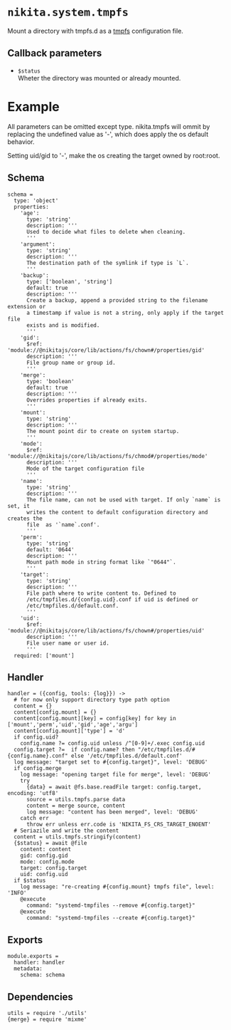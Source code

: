 
# `nikita.system.tmpfs`

Mount a directory with tmpfs.d as a [tmpfs](https://www.freedesktop.org/software/systemd/man/tmpfiles.d.html) configuration file.

## Callback parameters

* `$status`   
  Wheter the directory was mounted or already mounted.

# Example

All parameters can be omitted except type. nikita.tmpfs will ommit by replacing 
the undefined value as '-', which does apply the os default behavior.

Setting uid/gid to '-', make the os creating the target owned by root:root. 

## Schema

    schema =
      type: 'object'
      properties:
        'age':
          type: 'string'
          description: '''
          Used to decide what files to delete when cleaning.
          '''
        'argument':
          type: 'string'
          description: '''
          The destination path of the symlink if type is `L`.
          '''
        'backup':
          type: ['boolean', 'string']
          default: true
          description: '''
          Create a backup, append a provided string to the filename extension or
          a timestamp if value is not a string, only apply if the target file
          exists and is modified.
          '''
        'gid':
          $ref: 'module://@nikitajs/core/lib/actions/fs/chown#/properties/gid'
          description: '''
          File group name or group id.
          '''
        'merge':
          type: 'boolean'
          default: true
          description: '''
          Overrides properties if already exits.
          '''
        'mount':
          type: 'string'
          description: '''
          The mount point dir to create on system startup.
          '''
        'mode':
          $ref: 'module://@nikitajs/core/lib/actions/fs/chmod#/properties/mode'
          description: '''
          Mode of the target configuration file
          '''
        'name':
          type: 'string'
          description: '''
          The file name, can not be used with target. If only `name` is set, it
          writes the content to default configuration directory and creates the
          file  as '`name`.conf'.
          '''
        'perm':
          type: 'string'
          default: '0644'
          description: '''
          Mount path mode in string format like `"0644"`.
          '''
        'target':
          type: 'string'
          description: '''
          File path where to write content to. Defined to
          /etc/tmpfiles.d/{config.uid}.conf if uid is defined or
          /etc/tmpfiles.d/default.conf.
          '''
        'uid':
          $ref: 'module://@nikitajs/core/lib/actions/fs/chown#/properties/uid'
          description: '''
          File user name or user id.
          '''
      required: ['mount']

## Handler

    handler = ({config, tools: {log}}) ->
      # for now only support directory type path option
      content = {}
      content[config.mount] = {}
      content[config.mount][key] = config[key] for key in ['mount','perm','uid','gid','age','argu']
      content[config.mount]['type'] = 'd'
      if config.uid?
        config.name ?= config.uid unless /^[0-9]+/.exec config.uid
      config.target ?=  if config.name? then "/etc/tmpfiles.d/#{config.name}.conf" else '/etc/tmpfiles.d/default.conf'
      log message: "target set to #{config.target}", level: 'DEBUG'
      if config.merge
        log message: "opening target file for merge", level: 'DEBUG'
        try
          {data} = await @fs.base.readFile target: config.target, encoding: 'utf8'
          source = utils.tmpfs.parse data
          content = merge source, content
          log message: "content has been merged", level: 'DEBUG'
        catch err
          throw err unless err.code is 'NIKITA_FS_CRS_TARGET_ENOENT'
      # Seriazile and write the content
      content = utils.tmpfs.stringify(content)
      {$status} = await @file
        content: content
        gid: config.gid
        mode: config.mode
        target: config.target
        uid: config.uid
      if $status
        log message: "re-creating #{config.mount} tmpfs file", level: 'INFO'
        @execute
          command: "systemd-tmpfiles --remove #{config.target}"
        @execute
          command: "systemd-tmpfiles --create #{config.target}"

## Exports

    module.exports =
      handler: handler
      metadata:
        schema: schema

## Dependencies

    utils = require './utils'
    {merge} = require 'mixme'

[conf-tmpfs]: https://www.freedesktop.org/software/systemd/man/tmpfiles.d.html
